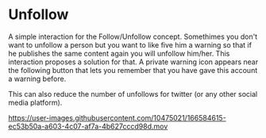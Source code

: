 # Unfollow

A simple interaction for the Follow/Unfollow concept. Somethimes you don't want to unfollow a person but you want to like five him a warning so that if he publishes the same content again you will unfollow him/her. This interaction proposes a solution for that. A private warning icon appears near the following button that lets you remember that you have gave this account a warning before.

This can also reduce the number of unfollows for twitter (or any other social media platform).


https://user-images.githubusercontent.com/10475021/166584615-ec53b50a-a603-4c07-af7a-4b627cccd98d.mov

